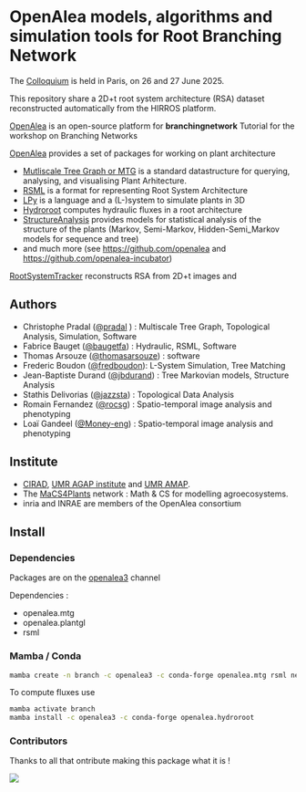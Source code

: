 # OpenAlea models, algorithms and simulation tools for Root Branching Network

The [Colloquium](https://dyco.lied.univ-paris-diderot.fr/BranchingNetworksFromExperimentToTheory_2025) is held in Paris, on 26 and 27 June 2025.

This repository share a 2D+t root system architecture (RSA) dataset reconstructed automatically from the HIRROS platform.

[OpenAlea](https://openalea.rtfd.io) is an open-source platform for
**branchingnetwork** Tutorial for the workshop on Branching Networks

[OpenAlea](https://openalea.rtfd.io) provides a set of packages for working on plant architecture
* [Mutliscale Tree Graph or MTG](https://mtg.rtfd.io) is a standard datastructure for querying, analysing, and visualising Plant Arhitecture.
* [RSML](https://github.com/openalea/rsml) is a format for representing Root System Architecture 
* [LPy](https://github.com/openalea/lpy) is a language and a (L-)system to simulate plants in 3D
* [Hydroroot](https://github.com/openalea/hydroroot) computes hydraulic fluxes in a root architecture
* [StructureAnalysis](https://github.com/openalea/StructureAnalysis) provides models for statistical analysis of the structure of the plants (Markov, Semi-Markov, Hidden-Semi_Markov models for sequence and tree)
* and much more (see https://github.com/openalea and https://github.com/openalea-incubator)

[RootSystemTracker](https://github.com/rocsg/rootsystemtracker/) reconstructs RSA from 2D+t images and  

## Authors
- Christophe Pradal ([@pradal](https://github/pradal) ) : Multiscale Tree Graph, Topological Analysis, Simulation, Software
- Fabrice Bauget ([@baugetfa](https://github/baugetfa)) : Hydraulic, RSML, Software
- Thomas Arsouze ([@thomasarsouze](https://github/thomasarsouze)) : software
- Frederic Boudon ([@fredboudon](https://github/fredboudon)): L-System Simulation, Tree Matching
- Jean-Baptiste Durand ([@jbdurand](https://github/jbdurand)) : Tree Markovian models, Structure Analysis
- Stathis Delivorias ([@jazzsta](https://github/jazzsta)) : Topological Data Analysis
- Romain Fernandez ([@rocsg](https://github/rocsg)) : Spatio-temporal image analysis and phenotyping
- Loaï Gandeel ([@Money-eng](https://github/Money-eng)) : Spatio-temporal image analysis and phenotyping

## Institute
* [CIRAD](https://www.cirad.fr), [UMR AGAP institute](https://umr-agap.cirad.fr/) and [UMR AMAP](https://amap.cirad.fr/).
* The [MaCS4Plants](https://macs4plants.cirad.fr/) network : Math & CS for modelling agroecosystems.
* inria and INRAE are members of the OpenAlea consortium

## Install

### Dependencies
Packages are on the [openalea3](https://anaconda.org/openalea3) channel

Dependencies : 
* openalea.mtg
* openalea.plantgl
* rsml



### Mamba / Conda
```bash
mamba create -n branch -c openalea3 -c conda-forge openalea.mtg rsml networkx jupyterlab
```

To compute fluxes use
```bash
mamba activate branch
mamba install -c openalea3 -c conda-forge openalea.hydroroot
```



### Contributors

Thanks to all that ontribute making this package what it is !

<a href="https://github.com/openalea-incubator/branchingnetwork/graphs/contributors">
  <img src="https://contrib.rocks/image?repo=openalea-incubator/branchingnetwork" />
</a>
